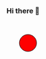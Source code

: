 ### Hi there 👋

<svg viewBox="0 0 100 100" width="100px">
<circle cx="50" cy="50" r="20" stroke="black" fill="red" />
</svg>

<!--
![SVG](/andrebell/andrebell/raw/master/simple.svg)

**andrebell/andrebell** is a ✨ _special_ ✨ repository because its `README.md` (this file) appears on your GitHub profile.

Here are some ideas to get you started:

- 🔭 I’m currently working on ...
- 🌱 I’m currently learning ...
- 👯 I’m looking to collaborate on ...
- 🤔 I’m looking for help with ...
- 💬 Ask me about ...
- 📫 How to reach me: ...
- 😄 Pronouns: ...
- ⚡ Fun fact: ...
-->
